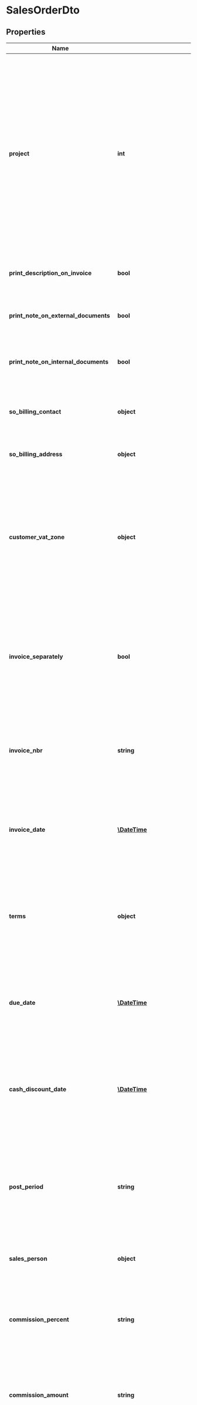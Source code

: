# SalesOrderDto

## Properties
Name | Type | Description | Notes
------------ | ------------- | ------------- | -------------
**project** | **int** | Mandatory field: The top part &amp;gt; Project* &amp;gt; The field consists of Project ID and Project description. Project ID: The identifier for the project with which this document is associated, or the code indicating that this document is not associated with any project; the non-project code is specified in the Project accounting preferences (PM101000) window. | [optional] 
**print_description_on_invoice** | **bool** | The top part &amp;gt; Print description on invoice &amp;gt; A check box | [optional] 
**print_note_on_external_documents** | **bool** | The top part &amp;gt; Print note on external sales documents &amp;gt; A check box | [optional] 
**print_note_on_internal_documents** | **bool** | The top part &amp;gt; Print line note on internal sales documents &amp;gt; A check box | [optional] 
**so_billing_contact** | **object** | The Financial settings tab &amp;gt; The Invoice address section or on the Delivery address section | [optional] 
**so_billing_address** | **object** | Financial settings tab &amp;gt; Invoice address section | [optional] 
**customer_vat_zone** | **object** | Financial settings tab &amp;gt; Financial information section &amp;gt; Customer VAT zone &amp;gt; The customers VAT zone to be used to process customer sales orders, which generally is the zone associated with the customer&#39;s delivery address. | [optional] 
**invoice_separately** | **bool** | Financial settings tab &amp;gt; Financial information section &amp;gt; Invoice separately &amp;gt; A check box that indicating that this document is to be invoiced separately (if that is required). | [optional] 
**invoice_nbr** | **string** | Financial settings tab &amp;gt; Financial information section &amp;gt; Invoice no.&amp;gt; The invoice number of the invoice generated for this order. | [optional] 
**invoice_date** | [**\DateTime**](\DateTime.md) | Financial settings tab &amp;gt; Financial information section &amp;gt; Invoice date&amp;gt; The date of the invoice generated for the order. | [optional] 
**terms** | **object** | Mandatory field: Financial settings tab &amp;gt; Financial information section &amp;gt; Terms* &amp;gt; The credit terms used in relations with the customer. See also window CS206500. | [optional] 
**due_date** | [**\DateTime**](\DateTime.md) | Financial settings tab &amp;gt; Financial information section &amp;gt; Due date &amp;gt; The due date of the invoice according to the credit terms. | [optional] 
**cash_discount_date** | [**\DateTime**](\DateTime.md) | Financial settings tab &amp;gt; Financial information section &amp;gt; Cash discount date &amp;gt; The date when the cash discount is available for the invoice based on the credit terms. | [optional] 
**post_period** | **string** | The Financial settings tab &amp;gt; Financial information section &amp;gt; Post period &amp;gt; The period to post the transactions generated by the invoice. Format MMYYYY. | [optional] 
**sales_person** | **object** | The Commissions tab &amp;gt; Salesperson ID &amp;gt; The salesperson. | [optional] 
**commission_percent** | **string** | The Commissions tab &amp;gt; Commission (%) &amp;gt; The percentage of commission generally earned by the salesperson. | [optional] 
**commission_amount** | **string** | The Commissions tab &amp;gt; Commission amt. &amp;gt; The commission amount earned by the salesperson on this document. | [optional] 
**commissionable_amount** | **string** | The Commissions tab &amp;gt; Commissionable amount &amp;gt; The amount used to calculate the commission. | [optional] 
**owner** | **object** | The Financial settings tab &amp;gt; Financial information section &amp;gt; Owner &amp;gt; The user in the work group who is responsible for the sales order. | [optional] 
**orig_order_type** | **string** | Mandatory field: The top part &amp;gt; Order type* &amp;gt; The type of the document, which is one of the predefined order types or a custom order type created by using the window SO201000. | [optional] 
**orig_order_nbr** | **string** | The top part &amp;gt; Order no. &amp;gt; The order number of the document. | [optional] 
**so_shipping_contact** | **object** | Delivery settings tab &amp;gt; Delivery address contact section | [optional] 
**so_shipping_address** | **object** | Delivery settings tab &amp;gt; Delivery address section | [optional] 
**sched_shipment** | [**\DateTime**](\DateTime.md) | Delivery settings tab &amp;gt; Shipping information section &amp;gt; Sched. shipment &amp;gt; The date when the ordered goods are scheduled to be shipped. | [optional] 
**ship_separately** | **bool** | Delivery settings tab &amp;gt; Shipping information section &amp;gt; Ship separately &amp;gt; This check box indicates that the goods for the customer should be shipped separately for each sales order. | [optional] 
**ship_complete** | **string** | Delivery settings tab &amp;gt; Shipping information section &amp;gt; Shipping rule &amp;gt; An option that controls whether incomplete and partial shipments for the order are allowed. | [optional] 
**cancel_by** | [**\DateTime**](\DateTime.md) | Delivery settings tab &amp;gt; Shipping information section &amp;gt; Cancel by &amp;gt; The date when the order should be cancelled if the Back order allowed option has been selected in the Shipping rule field. | [optional] 
**canceled** | **bool** | The Delivery settings tab &amp;gt; The Shipping information section &amp;gt; Cancelled &amp;gt; A check box that indicates that the order has been cancelled on the date specified in Cancel by. | [optional] 
**preferred_warehouse** | **object** | The Delivery settings tab &amp;gt; The shipping information section &amp;gt; Preferred warehouse ID | [optional] 
**ship_via** | **object** | The Delivery settings tab &amp;gt; Shipping information section &amp;gt; Ship via &amp;gt;  The Ship via code that represents the carrier and its service to be used for shipping the ordered goods. | [optional] 
**fob_point** | **object** | Delivery settings tab &amp;gt; Shipping information section &amp;gt; FOB point &amp;gt; The point where ownership of the goods is transferred to the customer. | [optional] 
**priority** | **int** | Delivery settings tab &amp;gt; Shipping information section &amp;gt; Priority &amp;gt; Field only for informational purposes. The level of priority for processing order of this customer, as specified for the customer on the Shipping settings tab on the AR303000 window. | [optional] 
**shipping_terms** | **object** | Delivery settings tab &amp;gt; Shipping information section &amp;gt; Shipping terms | [optional] 
**shipping_zone** | **object** | Delivery settings tab &amp;gt; Shipping information section &amp;gt; Shipping zone | [optional] 
**residential_delivery** | **bool** | Delivery settings tab &amp;gt; Shipping information section &amp;gt; Residential delivery &amp;gt; A check box that you select to indicate that the shipment should be delivered to a residential area. | [optional] 
**saturday_delivery** | **bool** | Delivery settings tab &amp;gt; Shipping information section &amp;gt; Saturday delivery &amp;gt; A check box that indicates that the order may be delivered on Saturday. | [optional] 
**insurance** | **bool** | Delivery settings tab &amp;gt; Shipping information section &amp;gt; Insurance &amp;gt; A check box that you select to indicate that insurance is required for this order. | [optional] 
**transaction_type** | **object** | Delivery settings tab &amp;gt; Intrastat section &amp;gt; Transaction type | [optional] 
**payment_method** | **object** | Payment settings tab &amp;gt; Payment method | [optional] 
**cash_account** | **string** | Payment settings tab &amp;gt; Cash account | [optional] 
**payment_ref** | **string** | Payment settings tab &amp;gt; Payment ref. | [optional] 
**is_rot_rut_deductible** | **bool** | A check box indicating if the document is Rot/rut deductible (applicable for the Swedish markets) | [optional] 
**lines** | [**\Ekstralys\VismaNetApi\Model\SalesOrderLineDto[]**](SalesOrderLineDto.md) | Document details tab &amp;gt; | [optional] 
**shipments** | [**\Ekstralys\VismaNetApi\Model\SalesOrderShipmentDto[]**](SalesOrderShipmentDto.md) | Shipment tab &amp;gt; | [optional] 
**order_type** | **string** | Mandatory field: The top part &amp;gt; Order type &amp;gt; The type of the document, which is one of the predefined order types or a custom order type created by using the (SO201000) window. | [optional] 
**order_no** | **string** | The top part &amp;gt; Order no.: &amp;gt; The reference number of the document. | [optional] 
**status** | **string** | The top part &amp;gt; Status &amp;gt; The status of the document, which can be one of the following options: On hold, Credit hold, Pending aååroval, Rejected, Open, Cancelled, Shipping, Back order, Invoiced, Completed. | [optional] 
**hold** | **bool** | The top part &amp;gt; Hold &amp;gt; A check box that you select if the document is on hold and should not be processed further at this time. | [optional] 
**date** | [**\DateTime**](\DateTime.md) | Mandatory field: The top part &amp;gt; Date* &amp;gt;  The date of the document. | [optional] 
**request_on** | [**\DateTime**](\DateTime.md) | Mandatory field: The top part &amp;gt; Requested on &amp;gt; The date when the customer wants to receive the goods; this date provides the default values for the Requested on dates for order lines. | [optional] 
**customer_order** | **string** | The top part &amp;gt; Customer order &amp;gt; The reference number of the original customer document that the sales order is based on. | [optional] 
**customer_ref_no** | **string** | The top part &amp;gt; External reference &amp;gt; The reference number of the sales order in a third-party application if Visma.net Financials is integrated with such an application and imports the sales orders from it. | [optional] 
**customer** | **object** | The top part &amp;gt; Customer &amp;gt; The customer that has ordered the goods or services. | [optional] 
**contact_id** | **int** | The top part &amp;gt; Contact &amp;gt; The contact person of the customer. | [optional] 
**location** | **object** | Mandatory field: The top part &amp;gt; Location* &amp;gt; The customer location from which the goods or services have been ordered or, if the sales order is created from an opportunity, the customer location specified for the opportunity. | [optional] 
**currency** | **string** | The top part &amp;gt; Currency &amp;gt; The currency of the document. | [optional] 
**description** | **string** | The top part &amp;gt; Description &amp;gt; A brief description of the document. | [optional] 
**order_total** | **double** | The top part &amp;gt; Order total &amp;gt; The total amount of the document, which is calculated as follows:  Line Total + Misc.Charges + Freight + Premium Freight – Discount Total+ Tax Total | [optional] 
**order_total_in_base_currency** | **double** |  | [optional] 
**vat_taxable_total** | **double** | The top part &amp;gt; VAT taxable total &amp;gt; The document total that is subject to VAT. | [optional] 
**vat_taxable_total_in_base_currency** | **double** |  | [optional] 
**vat_exempt_total** | **double** | The top part &amp;gt; VAT exempt total &amp;gt; The document total that is exempt from VAT. | [optional] 
**vat_exempt_total_in_base_currency** | **double** |  | [optional] 
**tax_total** | **double** | The top part &amp;gt; VAT total &amp;gt; The total amount of tax paid on the document. | [optional] 
**tax_total_in_base_currency** | **double** |  | [optional] 
**exchange_rate** | **double** |  | [optional] 
**discount_total** | **double** |  | [optional] 
**discount_total_in_base_currency** | **double** |  | [optional] 
**last_modified_date_time** | [**\DateTime**](\DateTime.md) | Background information collected from the system. | [optional] 
**branch_number** | **object** | Mandatory field: Document details tab &amp;gt; Branch* &amp;gt; The branch of the company. | [optional] 
**note** | **string** | Icon Notes on top of the window &amp;gt; Pop-up window for providing any user-defined text connected to the order. | [optional] 
**attachments** | [**\Ekstralys\VismaNetApi\Model\AttachmentDto[]**](AttachmentDto.md) | The data containing information about the document attachments | [optional] 
**error_info** | **string** |  | [optional] 
**metadata** | **object** |  | [optional] 

[[Back to Model list]](../README.md#documentation-for-models) [[Back to API list]](../README.md#documentation-for-api-endpoints) [[Back to README]](../README.md)


